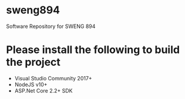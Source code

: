 # sweng894
Software Repository for SWENG 894

# Please install the following to build the project
- Visual Studio Community 2017+
- NodeJS v10+
- ASP.Net Core 2.2+ SDK
